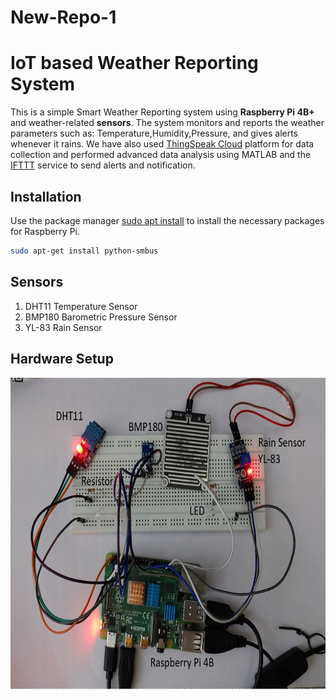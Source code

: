 # New-Repo-1
# IoT based Weather Reporting System

This is a simple Smart Weather Reporting system using **Raspberry Pi 4B+** and weather-related **sensors**. The system monitors and reports the weather parameters such as: Temperature,Humidity,Pressure, and gives alerts whenever it rains. We have also used [ThingSpeak Cloud](https://thingspeak.com/) platform for data collection and performed advanced data analysis using MATLAB and the [IFTTT](https://ifttt.com/) service to send alerts and notification.

## Installation

Use the package manager [sudo apt install](https://www.raspberrypi.org/documentation/) to install the necessary packages for Raspberry Pi.

```bash
sudo apt-get install python-smbus 
```
## Sensors
1. DHT11 Temperature Sensor
2. BMP180 Barometric Pressure Sensor
3. YL-83 Rain Sensor 
## Hardware Setup
<img src="https://github.com/Rashmika-B/IoT-based-Weather-Reporting-System/blob/main/Code%20Snapshots/RaspberryPi%20Setup/Capture.JPG" width="600" height="500">
